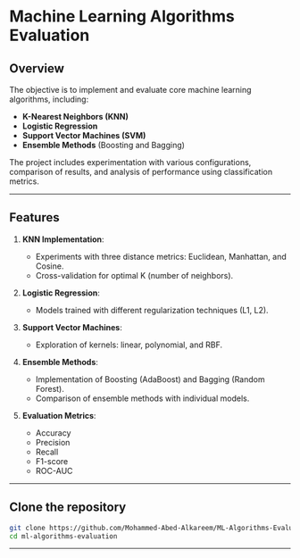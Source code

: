 # Machine Learning Algorithms Evaluation

## Overview

The objective is to implement and evaluate core machine learning algorithms, including:

- **K-Nearest Neighbors (KNN)**
- **Logistic Regression**
- **Support Vector Machines (SVM)**
- **Ensemble Methods** (Boosting and Bagging)

The project includes experimentation with various configurations, comparison of results, and analysis of performance using classification metrics.

---

## Features

1. **KNN Implementation**:
   - Experiments with three distance metrics: Euclidean, Manhattan, and Cosine.
   - Cross-validation for optimal K (number of neighbors).

2. **Logistic Regression**:
   - Models trained with different regularization techniques (L1, L2).

3. **Support Vector Machines**:
   - Exploration of kernels: linear, polynomial, and RBF.

4. **Ensemble Methods**:
   - Implementation of Boosting (AdaBoost) and Bagging (Random Forest).
   - Comparison of ensemble methods with individual models.

5. **Evaluation Metrics**:
   - Accuracy
   - Precision
   - Recall
   - F1-score
   - ROC-AUC

---





## Clone the repository

```bash
git clone https://github.com/Mohammed-Abed-Alkareem/ML-Algorithms-Evaluation
cd ml-algorithms-evaluation
```



---

